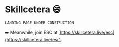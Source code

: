 # Skillcetera :smile:

`LANDING PAGE UNDER CONSTRUCTION`

:arrow_right: Meanwhile, join ESC at [https://skillcetera.live/esc](https://skillcetera.live/esc).
